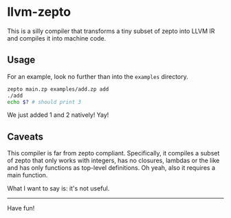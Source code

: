 # llvm-zepto

This is a silly compiler that transforms a tiny subset of zepto
into LLVM IR and compiles it into machine code.

## Usage

For an example, look no further than into the `examples` directory.

```bash
zepto main.zp examples/add.zp add
./add
echo $? # should print 3
```

We just added 1 and 2 natively! Yay!

## Caveats

This compiler is far from zepto compliant. Specifically, it compiles a subset
of zepto that only works with integers, has no closures, lambdas or the like
and has only functions as top-level definitions. Oh yeah, also it requires a
main function.

What I want to say is: it's not useful.

<hr/>

Have fun!
